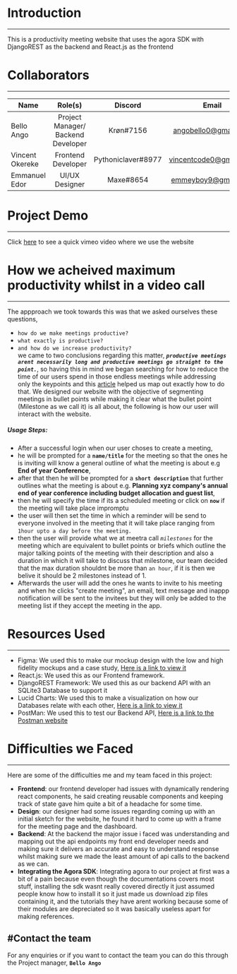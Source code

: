 # Introduction
---
This is a productivity meeting website that uses the agora SDK with DjangoREST as the backend and React.js as the frontend

# Collaborators 
---
|    Name         |             Role(s)                 |    Discord         |        Email           |     Github     |  
|-----------------|:-----------------------------------:|:------------------:|:----------------------:|:--------------:|
| Bello Ango      | Project Manager/ Backend Developer  |  Krøn#7156         | angobello0@gmail.com   |     Grey-A     |
| Vincent Okereke | Frontend Developer                  | Pythoniclaver#8977 | vincentcode0@gmail.com |  pythoniclaver |
| Emmanuel Edor   | UI/UX Designer                      |     Maxe#8654      | emmeyboy9@gmail.com    |                |

# Project Demo
---







Click [here](# "Meetra Demo") to see a quick vimeo video where we use the website

# How we acheived maximum productivity whilst in a video call
---
The appproach we took towards this was that we asked ourselves these questions, 
- `how do we make meetings productive?` 
- `what exactly is productive?` 
- `and how do we increase productivity?` <br/>
we came to two conclusions regarding this matter, **_`productive meetings arent necessarily long and productive meetings go straight to the point.`_**, so having this in mind we began searching for how to reduce the time of our users spend in those endless meetings while addressing only the keypoints and this [article](https://fellow.app/blog/meetings/effective-strategies-to-shorten-meetings-at-work/ "Fellow App") helped us map out exactly how to do that. We designed our website with the objective of segmenting meetings in bullet points while making it clear what the bullet point (Milestone as we call it) is all about, the following is how our user will interact with the website.

##### Usage Steps:
- After a successful login when our user choses to create a meeting, 
- he will be prompted for a **`name/title`** for the meeting so that the ones he is inviting will know a general outline of what the meeting is about e.g **End of year Conference**, 
- after that then he will be prompted for a **`short description`** that further outlines what the meeting is about e.g. **Planning xyz company's annual end of year conference including budget allocation and guest list**, 
- then he will specify the time if its a scheduled meeting or click on **`now`** if the meeting will take place impromptu 
- the user will then set the time in which a reminder will be send to everyone involved in the meeting that it will take place ranging from `1hour upto a day before the meeting.`
- then the user will provide what we at meetra call _`milestones`_ for the meeting which are equivalent to bullet points or briefs which outline the major talking points of the meeting with their description and also a duration in which it will take to discuss that milestone, our team decided that the max duration shouldnt be more than `an hour`, if it is then we belive it should be 2 milestones instead of 1.
- Afterwards the user will add the ones he wants to invite to his meeting and when he clicks "create meeting", an email, text message and inappp notification will be sent to the invitees but they will only be added to the meeting list if they accept the meeting in the app.

# Resources Used
---
- Figma:
      We used this to make our mockup design with the low and high fidelity mockups and a case study, [Here is a link to view it](https://www.figma.com/file/ZU0c6dMLvkyQ1tbGZW0ut3/Meetra?node-id=28%3A565 "Meetra Figma Design")
- React.js:
      We used this as our Frontend framework.
- DjangoREST Framework:
      We used this as our backend API with an SQLite3 Database to support it
- Lucid Charts:
      We used this to make a visualization on how our Databases relate with each other, [Here is a link to view it](https://lucid.app/lucidchart/6f61d1d6-71ea-49d5-89d9-e8f7a9c28ace/edit?beaconFlowId=8D64D449961BBA3E&invitationId=inv_421214e3-ce3d-4937-b315-b14649439817&page=0_0# "Meetra Lucid Chart")
- PostMan:
      We used this to test our Backend API, [Here is a link to the Postman website](https://www.postman.com/ "Postman Website")

# Difficulties we Faced
---
Here are some of the difficulties me and my team faced in this project:
- **Frontend**: our frontend developer had issues with dynamically rendering react components, he said creating reusable components and keeping track of state gave him                 quite a bit of a headache for some time.
- **Design**: our designer had some issues regarding coming up with an initial sketch for the website, he found it hard to come up with a frame for the meeting page and the dashboard.
- **Backend**: At the backend the major issue i faced was understanding and mapping out the api endpoints my front end developer needs and making sure it delivers an                  accurate and easy to understand response whilst making sure we made the least amount of api calls to the backend as we can.
- **Integrating the Agora SDK**: Integrating agora to our project at first was a bit of a pain because even though the documentations covers most stuff, installing                                    the sdk wasnt really covered directly it just assumed people know how to install it so it just made us download zip files containing                                    it, and the tutorials they have arent working because some of their modules are depreciated so it was basically useless apart for                                      making references.

#Contact the team
--
For any enquiries or if you want to contact the team you can do this through the Project manager, **`Bello Ango`**
